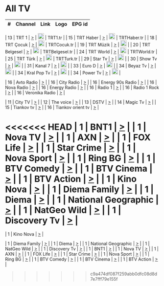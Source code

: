 <h1>All TV</h1>

| #   | Channel        | Link  | Logo | EPG id |
|:---:|:--------------:|:-----:|:----:|:------:|

| 13  | TRT 1            | [>](https://tv-trt1.medya.trt.com.tr/master.m3u8) | <img height="20" src="https://i.imgur.com/j786OLG.png"/> | TRT1.tr |
| 15  | TRT Haber        | [>](https://tv-trthaber.medya.trt.com.tr/master.m3u8) | <img height="20" src="https://i.imgur.com/OVfo8Ab.png"/> | TRTHaber.tr |
| 18  | TRT Çocuk        | [>](https://tv-trtcocuk.medya.trt.com.tr/master.m3u8) | <img height="20" src="https://i.imgur.com/QLFmD6d.png"/> | TRTCocuk.tr |
| 19  | TRT Müzik        | [>](https://tv-trtmuzik.medya.trt.com.tr/master.m3u8) | <img height="20" src="https://i.imgur.com/fIVFCEd.png"/> |
| 20  | TRT Belgesel     | [>](https://tv-trtbelgesel.medya.trt.com.tr/master.m3u8) | <img height="20" src="https://i.imgur.com/MGO87pe.png"/> | TRTBelgesel.tr |
| 24  | TRT World        | [>](https://tv-trtworld.medya.trt.com.tr/master.m3u8) | <img height="20" src="https://i.imgur.com/JEA2xpv.png"/> | TRTWorld.tr |
| 25  | TRT Türk         | [>](https://tv-trtturk.medya.trt.com.tr/master.m3u8) | <img height="20" src="https://i.imgur.com/OSTOQNw.png"/> | TRTTurk.tr |
| 29  | Star Tv   | [>](https://dogus-live.daioncdn.net/startv/startv_360p.m3u8) | <img height="20" src="https://i.imgur.com/IebUZx1.png"/> |
| 30  | Show Tv     | [>](https://ciner-live.daioncdn.net/showtv/showtv.m3u8) | <img height="20" src="https://i.imgur.com/IebUZx1.png"/> |
| 31  | Kanal 7     | [>](https://kanal7-live.daioncdn.net/kanal7/kanal7.m3u8) | <img height="20" src="https://i.imgur.com/IebUZx1.png"/> |
| 33  | Euro D    | [>](https://www.youtube.com/user/KanalD/live) | <img height="20" src="https://i.imgur.com/IebUZx1.png"/> |
| 34  | Beyaz Tv     | [>](https://beyaztv-live.daioncdn.net/beyaztv/beyaztv.m3u8) | <img height="20" src="https://i.imgur.com/IebUZx1.png"/> |
| 34  | Kral Pop Tv     | [>](https://www.youtube.com/watch?v=GuFTuKoXepw) | <img height="20" src="https://i.imgur.com/IebUZx1.png"/> |
| 34  | Power Tv     | [>](https://livetv.powerapp.com.tr/powerTV/powerhd.smil/chunklist.m3u8) | <img height="20" src="https://i.imgur.com/IebUZx1.png"/> |

| 16  | Avto Radio | [>](http://stream.metacast.eu/avtoradio.mp3.m3u) |
| 16  | City Radio | [>](http://stream.metacast.eu/city.aac.m3u) |
| 16  | Energy 90s Radio | [>](http://stream.metacast.eu/energy-90s.m3u) |
| 16  | Nova Radio | [>](http://stream.metacast.eu/nova.aac.m3u) |
| 16  | Energy Radio | [>](http://stream.metacast.eu/nrj.aac.m3u) |
| 16  | Radio 1 | [>](http://stream.metacast.eu/radio1.aac.m3u) |
| 16  | Radio 1 Rock | [>](http://stream.metacast.eu/radio1rock.aac.m3u) |
| 16  | Veronika Radio | [>](http://stream.metacast.eu/veronika.aac.m3u) |

| 11  | City TV | [>](https://tv.city.bg/play/tshls/citytv/index.m3u8) |
| 12  | The voice | [>](https://bss1.neterra.tv/thevoice/thevoice.m3u8) |
| 13  | DSTV | [>](http://46.249.95.140:8081/hls/data.m3u8) |
| 14  | Magic Tv | [>](https://bss1.neterra.tv/magictv/magictv.m3u8) |
| 15  | Tiankov tv | [>](https://streamer103.neterra.tv/tiankov-folk/live.m3u8) |
| 16  | Tiankov orient tv | [>](https://streamer103.neterra.tv/tiankov-orient/live.m3u8) |

<<<<<<< HEAD
| 1 | BNT1 | [>](https://ymkaya.xyz:48742/tv/bnt1/playlist.m3u8?wmsAuthSign=c2VydmVyX3RpbWU9MS8yMi8yMDI1IDc6MzQ6MDMgUE0maGFzaF92YWx1ZT0xcjVQbWlxQjZQaENMU3NRd2RFYVJnPT0mdmFsaWRtaW51dGVzPTYw) |
| 1 | Nova TV | [>](https://ymkaya.xyz:48742/tv/novatv/playlist.m3u8?wmsAuthSign=c2VydmVyX3RpbWU9MS8yMi8yMDI1IDc6MzQ6MTMgUE0maGFzaF92YWx1ZT1qRnlKZjZTU0RRank4RHpTVm11Mm5BPT0mdmFsaWRtaW51dGVzPTYw) |
| 1 | AXN | [>](https://ymkaya.xyz:48742/tv/axn/playlist.m3u8?wmsAuthSign=c2VydmVyX3RpbWU9MS8yMi8yMDI1IDc6MzQ6MjMgUE0maGFzaF92YWx1ZT00dnN1dThvRis5Q0RFdXVJbGloSEZBPT0mdmFsaWRtaW51dGVzPTYw) |
| 1 | FOX Life | [>](https://ymkaya.xyz:48742/tv/foxlife/playlist.m3u8?wmsAuthSign=c2VydmVyX3RpbWU9MS8yMi8yMDI1IDc6MzQ6MzMgUE0maGFzaF92YWx1ZT1TZ1BpT0NmVW9HMkVFOC9kZ0FJdjRnPT0mdmFsaWRtaW51dGVzPTYw) |
| 1 | Star Crime | [>](https://ymkaya.xyz:48742/tv/foxcrime/playlist.m3u8?wmsAuthSign=c2VydmVyX3RpbWU9MS8yMi8yMDI1IDc6MzQ6NDMgUE0maGFzaF92YWx1ZT1jWlpBWjg5dENRcThTekhvNzc1Rm1BPT0mdmFsaWRtaW51dGVzPTYw) |
| 1 | Nova Sport | [>](https://ymkaya.xyz:48742/tv/novasport/playlist.m3u8?wmsAuthSign=c2VydmVyX3RpbWU9MS8yMi8yMDI1IDc6MzQ6NTQgUE0maGFzaF92YWx1ZT1yY0RWTy9HR2tIaUdRenpPcjBWMHRnPT0mdmFsaWRtaW51dGVzPTYw) |
| 1 | Ring BG | [>](https://ymkaya.xyz:48742/tv/ringbg/playlist.m3u8?wmsAuthSign=c2VydmVyX3RpbWU9MS8yMi8yMDI1IDc6MzU6MDQgUE0maGFzaF92YWx1ZT1XYjZJYzgyeDdtcTdYY3I2WFNTRE13PT0mdmFsaWRtaW51dGVzPTYw) |
| 1 | BTV Comedy | [>](https://ymkaya.xyz:48742/tv/btvcomedy/playlist.m3u8?wmsAuthSign=c2VydmVyX3RpbWU9MS8yMi8yMDI1IDc6MzU6MTMgUE0maGFzaF92YWx1ZT1UTGMvNm9VQnhUZTB5UmtHeEtqUTJBPT0mdmFsaWRtaW51dGVzPTYw) |
| 1 | BTV Cinema | [>](https://ymkaya.xyz:48742/tv/btvcinema/playlist.m3u8?wmsAuthSign=c2VydmVyX3RpbWU9MS8yMi8yMDI1IDc6MzU6MjMgUE0maGFzaF92YWx1ZT1rK2JFYXg3L0pWc3FZb3RDa2ZMc1FnPT0mdmFsaWRtaW51dGVzPTYw) |
| 1 | BTV Action | [>](https://ymkaya.xyz:48742/tv/btvaction/playlist.m3u8?wmsAuthSign=c2VydmVyX3RpbWU9MS8yMi8yMDI1IDc6MzU6MzMgUE0maGFzaF92YWx1ZT05eldVWVdHTmRudUdZZlNETDFJN1p3PT0mdmFsaWRtaW51dGVzPTYw) |
| 1 | Kino Nova | [>](https://ymkaya.xyz:48742/tv/kinonova/playlist.m3u8?wmsAuthSign=c2VydmVyX3RpbWU9MS8yMi8yMDI1IDc6MzU6NDMgUE0maGFzaF92YWx1ZT1PbG9DTWFCTHQyWmk0VStKODNLa1JnPT0mdmFsaWRtaW51dGVzPTYw) |
| 1 | Diema Family | [>](https://ymkaya.xyz:48742/tv/diemafamily/playlist.m3u8?wmsAuthSign=c2VydmVyX3RpbWU9MS8yMi8yMDI1IDc6MzU6NTMgUE0maGFzaF92YWx1ZT1vT21tbm5HTHh4QWZTaUZzYkRjR013PT0mdmFsaWRtaW51dGVzPTYw) |
| 1 | Diema | [>](https://ymkaya.xyz:48742/tv/diema/playlist.m3u8?wmsAuthSign=c2VydmVyX3RpbWU9MS8yMi8yMDI1IDc6MzY6NDggUE0maGFzaF92YWx1ZT10ZmtUVlRJWFNDZUswS1NUaDNDdTNnPT0mdmFsaWRtaW51dGVzPTYw) |
| 1 | National Geographic | [>](https://ymkaya.xyz:48742/tv/natgeo/playlist.m3u8?wmsAuthSign=c2VydmVyX3RpbWU9MS8yMi8yMDI1IDc6MzY6NTggUE0maGFzaF92YWx1ZT1oOWhLOVhHUjdXZGRGVkRHb1RBMElnPT0mdmFsaWRtaW51dGVzPTYw) |
| 1 | NatGeo Wild | [>](https://ymkaya.xyz:48742/tv/natgeowild/playlist.m3u8?wmsAuthSign=c2VydmVyX3RpbWU9MS8yMi8yMDI1IDc6Mzc6MDggUE0maGFzaF92YWx1ZT1rMlR0WDZoalZtS0VqY095Y2ZFeExBPT0mdmFsaWRtaW51dGVzPTYw) |
| 1 | Discovery Tv | [>](https://ymkaya.xyz:48742/tv/discovery/playlist.m3u8?wmsAuthSign=c2VydmVyX3RpbWU9MS8yMi8yMDI1IDc6Mzc6MTkgUE0maGFzaF92YWx1ZT0vK3c4bDFkeXRuZjRTQldFMTFReTZBPT0mdmFsaWRtaW51dGVzPTYw) |
=======


| 1 | Kino Nova | [>](https://ymkaya.xyz:11336/tv/kinonova/playlist.m3u8?wmsAuthSign=c2VydmVyX3RpbWU9MS8yLzIwMjUgNDo0MDoyMCBBTSZoYXNoX3ZhbHVlPWlFS1FrWEtMMVRFM3l5YklUWUJQUHc9PSZ2YWxpZG1pbnV0ZXM9NjA=) |

| 1 | Diema Family | [>](https://ymkaya.xyz:11336/tv/diemafamily/playlist.m3u8?wmsAuthSign=c2VydmVyX3RpbWU9MS8yLzIwMjUgNDo0MDozMCBBTSZoYXNoX3ZhbHVlPUVUaTVKTldvZTF5WVVCM0YwL21kaXc9PSZ2YWxpZG1pbnV0ZXM9NjA=) |
| 1 | Diema | [>](https://ymkaya.xyz:11336/tv/diema/playlist.m3u8?wmsAuthSign=c2VydmVyX3RpbWU9MS8yLzIwMjUgNDo0MDo0MCBBTSZoYXNoX3ZhbHVlPVlYMWVJT2NuUjNpUTBsaytEUFFOS2c9PSZ2YWxpZG1pbnV0ZXM9NjA=) |
| 1 | National Geographic | [>](https://ymkaya.xyz:11336/tv/natgeo/playlist.m3u8?wmsAuthSign=c2VydmVyX3RpbWU9MS8yLzIwMjUgNDo0MTo0MSBBTSZoYXNoX3ZhbHVlPTJQTlVmcG5nYWx0M013eUhGRGxnd0E9PSZ2YWxpZG1pbnV0ZXM9NjA=) |
| 1 | NatGeo Wild | [>](https://ymkaya.xyz:11336/tv/natgeowild/playlist.m3u8?wmsAuthSign=c2VydmVyX3RpbWU9MS8yLzIwMjUgNDo0MTo1MSBBTSZoYXNoX3ZhbHVlPVl1OXZaTTliN0hGWEN3eDBYd1duNkE9PSZ2YWxpZG1pbnV0ZXM9NjA=) |
| 1 | Discovery Tv | [>](https://ymkaya.xyz:11336/tv/discovery/playlist.m3u8?wmsAuthSign=c2VydmVyX3RpbWU9MS8yLzIwMjUgNDo0MjowMSBBTSZoYXNoX3ZhbHVlPWtBQmdLNlY2RmQwWElzMVYzSDJyVkE9PSZ2YWxpZG1pbnV0ZXM9NjA=) |
| 1 | BNT1 | [>](https://ymkaya.xyz:11336/tv/bnt1/playlist.m3u8?wmsAuthSign=c2VydmVyX3RpbWU9MS8yLzIwMjUgNDozODozOCBBTSZoYXNoX3ZhbHVlPVVrMVlRQXpJWlhYeUh6ZFVpSC9NMUE9PSZ2YWxpZG1pbnV0ZXM9NjA=) |
| 1 | Nova TV | [>](https://ymkaya.xyz:11336/tv/novatv/playlist.m3u8?wmsAuthSign=c2VydmVyX3RpbWU9MS8yLzIwMjUgNDozODo0OCBBTSZoYXNoX3ZhbHVlPUVxQjh1a0ZzYkVGZU8zZDFGTzdreVE9PSZ2YWxpZG1pbnV0ZXM9NjA=) |
| 1 | AXN | [>](https://ymkaya.xyz:11336/tv/axn/playlist.m3u8?wmsAuthSign=c2VydmVyX3RpbWU9MS8yLzIwMjUgNDozODo1OCBBTSZoYXNoX3ZhbHVlPUpkWStGY1hkNXhaOVpPZ0thQ0FZL3c9PSZ2YWxpZG1pbnV0ZXM9NjA=) |
| 1 | FOX Life | [>](https://ymkaya.xyz:11336/tv/foxlife/playlist.m3u8?wmsAuthSign=c2VydmVyX3RpbWU9MS8yLzIwMjUgNDozOToxMCBBTSZoYXNoX3ZhbHVlPWt1ZDc1T3AzYlZDTjJnSy9TU0xJZlE9PSZ2YWxpZG1pbnV0ZXM9NjA=) |
| 1 | Star Crime | [>](https://ymkaya.xyz:11336/tv/foxcrime/playlist.m3u8?wmsAuthSign=c2VydmVyX3RpbWU9MS8yLzIwMjUgNDozOToyMCBBTSZoYXNoX3ZhbHVlPXIwVU45Nm9FR1l2enNkTG9TanBxbmc9PSZ2YWxpZG1pbnV0ZXM9NjA=) |
| 1 | Nova Sport | [>](https://ymkaya.xyz:11336/tv/novasport/playlist.m3u8?wmsAuthSign=c2VydmVyX3RpbWU9MS8yLzIwMjUgNDozOTozMCBBTSZoYXNoX3ZhbHVlPXlSZ0UxazVaM0xhSmc0NmR4T0c1T2c9PSZ2YWxpZG1pbnV0ZXM9NjA=) |
| 1 | Ring BG | [>](https://ymkaya.xyz:11336/tv/ringbg/playlist.m3u8?wmsAuthSign=c2VydmVyX3RpbWU9MS8yLzIwMjUgNDozOTo0MCBBTSZoYXNoX3ZhbHVlPTR4aUlFNHVUYWN4enY1WkVuOFZma2c9PSZ2YWxpZG1pbnV0ZXM9NjA=) |
| 1 | BTV Comedy | [>](https://ymkaya.xyz:11336/tv/btvcomedy/playlist.m3u8?wmsAuthSign=c2VydmVyX3RpbWU9MS8yLzIwMjUgNDozOTo1MCBBTSZoYXNoX3ZhbHVlPUtrMTJ2RHNTTUU1RFp1ZkVOdXFSK3c9PSZ2YWxpZG1pbnV0ZXM9NjA=) |
| 1 | BTV Cinema | [>](https://ymkaya.xyz:11336/tv/btvcinema/playlist.m3u8?wmsAuthSign=c2VydmVyX3RpbWU9MS8yLzIwMjUgNDozOTo1OSBBTSZoYXNoX3ZhbHVlPTZWcU9FZW56cG1NM1lrYy8xNE5NeHc9PSZ2YWxpZG1pbnV0ZXM9NjA=) |
| 1 | BTV Action | [>](https://ymkaya.xyz:11336/tv/btvaction/playlist.m3u8?wmsAuthSign=c2VydmVyX3RpbWU9MS8yLzIwMjUgNDo0MDoxMCBBTSZoYXNoX3ZhbHVlPUlDd0ErRkZVWThyMVZwR3c2REdGZ3c9PSZ2YWxpZG1pbnV0ZXM9NjA=) |
>>>>>>> c9a474df087f259abb0dfc08d8d7e7fff79e155f
